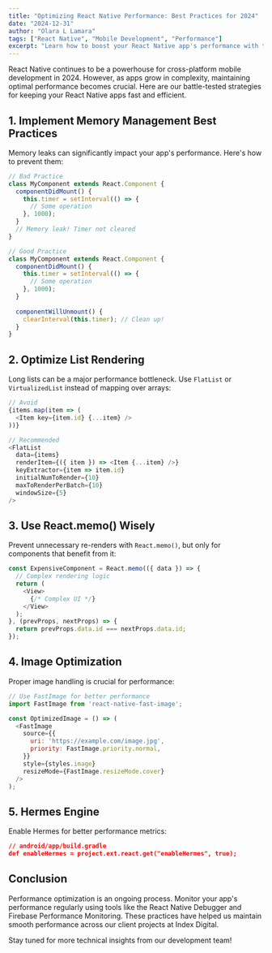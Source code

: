 ```yaml
---
title: "Optimizing React Native Performance: Best Practices for 2024"
date: "2024-12-31"
author: "Olara L Lamara"
tags: ["React Native", "Mobile Development", "Performance"]
excerpt: "Learn how to boost your React Native app's performance with these proven optimization techniques."
---
```


React Native continues to be a powerhouse for cross-platform mobile development in 2024. However, as apps grow in complexity, maintaining optimal performance becomes crucial. Here are our battle-tested strategies for keeping your React Native apps fast and efficient.

## 1. Implement Memory Management Best Practices

Memory leaks can significantly impact your app's performance. Here's how to prevent them:

```javascript
// Bad Practice
class MyComponent extends React.Component {
  componentDidMount() {
    this.timer = setInterval(() => {
      // Some operation
    }, 1000);
  }
  // Memory leak! Timer not cleared
}

// Good Practice
class MyComponent extends React.Component {
  componentDidMount() {
    this.timer = setInterval(() => {
      // Some operation
    }, 1000);
  }
  
  componentWillUnmount() {
    clearInterval(this.timer); // Clean up!
  }
}
```

## 2. Optimize List Rendering

Long lists can be a major performance bottleneck. Use `FlatList` or `VirtualizedList` instead of mapping over arrays:

```javascript
// Avoid
{items.map(item => (
  <Item key={item.id} {...item} />
))}

// Recommended
<FlatList
  data={items}
  renderItem={({ item }) => <Item {...item} />}
  keyExtractor={item => item.id}
  initialNumToRender={10}
  maxToRenderPerBatch={10}
  windowSize={5}
/>
```

## 3. Use React.memo() Wisely

Prevent unnecessary re-renders with `React.memo()`, but only for components that benefit from it:

```javascript
const ExpensiveComponent = React.memo(({ data }) => {
  // Complex rendering logic
  return (
    <View>
      {/* Complex UI */}
    </View>
  );
}, (prevProps, nextProps) => {
  return prevProps.data.id === nextProps.data.id;
});
```

## 4. Image Optimization

Proper image handling is crucial for performance:

```javascript
// Use FastImage for better performance
import FastImage from 'react-native-fast-image';

const OptimizedImage = () => (
  <FastImage
    source={{
      uri: 'https://example.com/image.jpg',
      priority: FastImage.priority.normal,
    }}
    style={styles.image}
    resizeMode={FastImage.resizeMode.cover}
  />
);
```

## 5. Hermes Engine

Enable Hermes for better performance metrics:

```json
// android/app/build.gradle
def enableHermes = project.ext.react.get("enableHermes", true);
```

## Conclusion

Performance optimization is an ongoing process. Monitor your app's performance regularly using tools like the React Native Debugger and Firebase Performance Monitoring. These practices have helped us maintain smooth performance across our client projects at Index Digital.

Stay tuned for more technical insights from our development team!

